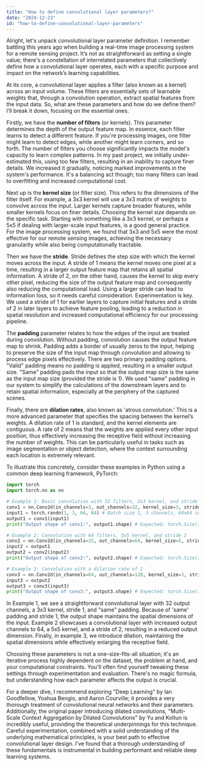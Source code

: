 ```yaml
---
title: "How to define convolutional layer parameters?"
date: "2024-12-23"
id: "how-to-define-convolutional-layer-parameters"
---
```


Alright, let's unpack convolutional layer parameter definition. I remember battling this years ago when building a real-time image processing system for a remote sensing project. It’s not as straightforward as setting a single value; there's a constellation of interrelated parameters that collectively define how a convolutional layer operates, each with a specific purpose and impact on the network’s learning capabilities.

At its core, a convolutional layer applies a filter (also known as a kernel) across an input volume. These filters are essentially sets of learnable weights that, through a convolution operation, extract spatial features from the input data. So, what are these parameters and how do we define them? I’ll break it down, focusing on the essential ones.

Firstly, we have the **number of filters** (or kernels). This parameter determines the depth of the output feature map. In essence, each filter learns to detect a different feature. If you're processing images, one filter might learn to detect edges, while another might learn corners, and so forth. The number of filters you choose significantly impacts the model's capacity to learn complex patterns. In my past project, we initially under-estimated this, using too few filters, resulting in an inability to capture finer details. We increased it gradually, noticing marked improvements in the system's performance. It's a balancing act though; too many filters can lead to overfitting and increased computational cost.

Next up is the **kernel size** (or filter size). This refers to the dimensions of the filter itself. For example, a 3x3 kernel will use a 3x3 matrix of weights to convolve across the input. Larger kernels capture broader features, while smaller kernels focus on finer details. Choosing the kernel size depends on the specific task. Starting with something like a 3x3 kernel, or perhaps a 5x5 if dealing with larger-scale input features, is a good general practice. For the image processing system, we found that 3x3 and 5x5 were the most effective for our remote sensing images, achieving the necessary granularity while also being computationally tractable.

Then we have the **stride**. Stride defines the step size with which the kernel moves across the input. A stride of 1 means the kernel moves one pixel at a time, resulting in a larger output feature map that retains all spatial information. A stride of 2, on the other hand, causes the kernel to skip every other pixel, reducing the size of the output feature map and consequently also reducing the computational load. Using a larger stride can lead to information loss, so it needs careful consideration. Experimentation is key. We used a stride of 1 for earlier layers to capture initial features and a stride of 2 in later layers to achieve feature pooling, leading to a reduction in spatial resolution and increased computational efficiency for our processing pipeline.

The **padding** parameter relates to how the edges of the input are treated during convolution. Without padding, convolution causes the output feature map to shrink. Padding adds a border of usually zeros to the input, helping to preserve the size of the input map through convolution and allowing to process edge pixels effectively. There are two primary padding options. "Valid" padding means no padding is applied, resulting in a smaller output size. "Same" padding pads the input so that the output map size is the same as the input map size (provided the stride is 1). We used "same" padding in our system to simplify the calculations of the downstream layers and to retain spatial information, especially at the periphery of the captured scenes.

Finally, there are **dilation rates**, also known as 'atrous convolution.' This is a more advanced parameter that specifies the spacing between the kernel’s weights. A dilation rate of 1 is standard, and the kernel elements are contiguous. A rate of 2 means that the weights are applied every other input position, thus effectively increasing the receptive field without increasing the number of weights. This can be particularly useful in tasks such as image segmentation or object detection, where the context surrounding each location is extremely relevant.

To illustrate this concretely, consider these examples in Python using a common deep learning framework, PyTorch:

```python
import torch
import torch.nn as nn

# Example 1: Basic convolution with 32 filters, 3x3 kernel, and stride 1
conv1 = nn.Conv2d(in_channels=3, out_channels=32, kernel_size=3, stride=1, padding='same')
input1 = torch.randn(1, 3, 64, 64) # Batch size 1, 3 channels, 64x64 input
output1 = conv1(input1)
print("Output shape of conv1:", output1.shape) # Expected: torch.Size([1, 32, 64, 64])

# Example 2: Convolution with 64 filters, 5x5 kernel, and stride 2
conv2 = nn.Conv2d(in_channels=32, out_channels=64, kernel_size=5, stride=2, padding='same')
input2 = output1
output2 = conv2(input2)
print("Output shape of conv2:", output2.shape) # Expected: torch.Size([1, 64, 32, 32])

# Example 3: Convolution with a dilation rate of 2
conv3 = nn.Conv2d(in_channels=64, out_channels=128, kernel_size=3, stride=1, padding='same', dilation=2)
input3 = output2
output3 = conv3(input3)
print("Output shape of conv3:", output3.shape) # Expected: torch.Size([1, 128, 32, 32])

```

In Example 1, we see a straightforward convolutional layer with 32 output channels, a 3x3 kernel, stride 1, and "same" padding. Because of 'same' padding and stride 1, the output shape maintains the spatial dimensions of the input. Example 2 showcases a convolutional layer with increased output channels to 64, a 5x5 kernel, and a stride of 2, resulting in a reduced output dimension. Finally, in example 3, we introduce dilation, maintaining the spatial dimensions while effectively enlarging the receptive field.

Choosing these parameters is not a one-size-fits-all situation; it's an iterative process highly dependent on the dataset, the problem at hand, and your computational constraints. You'll often find yourself tweaking these settings through experimentation and evaluation. There's no magic formula, but understanding how each parameter affects the output is crucial.

For a deeper dive, I recommend exploring "Deep Learning" by Ian Goodfellow, Yoshua Bengio, and Aaron Courville; it provides a very thorough treatment of convolutional neural networks and their parameters. Additionally, the original paper introducing dilated convolutions, "Multi-Scale Context Aggregation by Dilated Convolutions" by Yu and Koltun is incredibly useful, providing the theoretical underpinnings for this technique. Careful experimentation, combined with a solid understanding of the underlying mathematical principles, is your best path to effective convolutional layer design. I've found that a thorough understanding of these fundamentals is instrumental in building performant and reliable deep learning systems.
